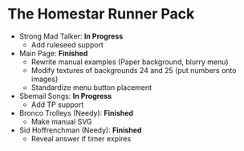 # The Homestar Runner Pack

* Strong Mad Talker: **In Progress**
  * Add ruleseed support
* Main Page: **Finished**
  * Rewrite manual examples (Paper background, blurry menu)
  * Modify textures of backgrounds 24 and 25 (put numbers onto images)
  * Standardize menu button placement
* Sbemail Songs: **In Progress**
  * Add TP support
* Bronco Trolleys (Needy): **Finished**
  * Make manual SVG
* Sid Hoffrenchman (Needy): **Finished**
  * Reveal answer if timer expires
